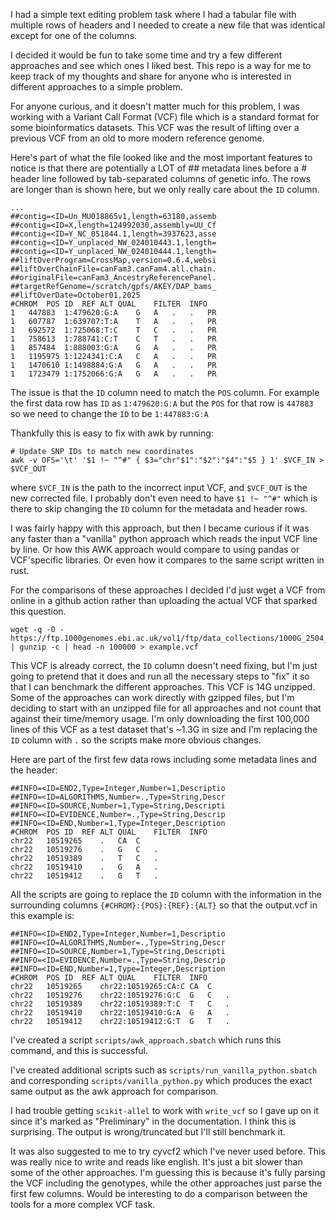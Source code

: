 
I had a simple text editing problem task where I had a 
tabular file with multiple rows of headers and I needed to create
a new file that was identical except for one of the columns.

I decided it would be fun to take some time and try a few different
approaches and see which ones I liked best. This repo is a way for
me to keep track of my thoughts and share for anyone who is interested
in different approaches to a simple problem.

For anyone curious, and it doesn't matter much for this problem, I was
working with a Variant Call Format (VCF) file which is a standard format
for some bioinformatics datasets. This VCF was the result of lifting 
over a previous VCF from an old to more modern reference genome.

Here's part of what the file looked like and the most important features
to notice is that there are potentially a LOT of ## metadata lines before
a # header line followed by tab-separated columns of genetic info. The
rows are longer than is shown here, but we only really care about the
`ID` column.

```
...
##contig=<ID=Un_MU018865v1,length=63180,assemb
##contig=<ID=X,length=124992030,assembly=UU_Cf
##contig=<ID=Y_NC_051844.1,length=3937623,asse
##contig=<ID=Y_unplaced_NW_024010443.1,length=
##contig=<ID=Y_unplaced_NW_024010444.1,length=
##liftOverProgram=CrossMap,version=0.6.4,websi
##liftOverChainFile=canFam3.canFam4.all.chain.
##originalFile=canFam3_AncestryReferencePanel.
##targetRefGenome=/scratch/gpfs/AKEY/DAP_bams_
##liftOverDate=October01,2025
#CHROM	POS	ID	REF	ALT	QUAL	FILTER	INFO  
1	447883	1:479620:G:A	G	A	.	.	PR
1	607787	1:639707:T:A	T	A	.	.	PR
1	692572	1:725068:T:C	T	C	.	.	PR
1	758613	1:788741:C:T	C	T	.	.	PR
1	857484	1:888003:G:A	G	A	.	.	PR
1	1195975	1:1224341:C:A	C	A	.	.	PR
1	1470610	1:1498884:G:A	G	A	.	.	PR
1	1723479	1:1752066:G:A	G	A	.	.	PR
```

The issue is that the `ID` column need to match the `POS` column.
For example the first data row has `ID` as `1:479620:G:A` but the `POS`
for that row is `447883` so we need to change the `ID` to be `1:447883:G:A`

Thankfully this is easy to fix with awk by running:

```
# Update SNP IDs to match new coordinates
awk -v OFS='\t' '$1 !~ "^#" { $3="chr"$1":"$2":"$4":"$5 } 1' $VCF_IN > $VCF_OUT
```

where `$VCF_IN` is the path to the incorrect input VCF, and `$VCF_OUT` is the
new corrected file. I probably don't even need to have `$1 !~ "^#"` which is
there to skip changing the `ID` column for the metadata and header rows.

I was fairly happy with this approach, but then I became curious if it was any
faster than a "vanilla" python approach which reads the input VCF line by line.
Or how this AWK approach would compare to using pandas or VCF'specific libraries.
Or even how it compares to the same script written in rust.

For the comparisons of these approaches I decided I'd just wget a VCF from online
in a github action rather than uploading the actual VCF that sparked this question.

```
wget -q -O - https://ftp.1000genomes.ebi.ac.uk/vol1/ftp/data_collections/1000G_2504_high_coverage/working/20220422_3202_phased_SNV_INDEL_SV/1kGP_high_coverage_Illumina.chr22.filtered.SNV_INDEL_SV_phased_panel.vcf.gz | gunzip -c | head -n 100000 > example.vcf
```

This VCF is already correct, the `ID` column doesn't need fixing, but I'm just going to pretend that it
does and run all the necessary steps to "fix" it so that I can benchmark the different approaches. This
VCF is 14G unzipped. Some of the approaches can work directly with gzipped files, but I'm deciding to
start with an unzipped file for all approaches and not count that against their time/memory usage.
I'm only downloading the first 100,000 lines of this VCF as a test dataset that's ~1.3G in size and
I'm replacing the `ID` column with `.` so the scripts make more obvious changes.

Here are part of the first few data rows including some metadata lines and the header:
```
##INFO=<ID=END2,Type=Integer,Number=1,Descriptio
##INFO=<ID=ALGORITHMS,Number=.,Type=String,Descr
##INFO=<ID=SOURCE,Number=1,Type=String,Descripti
##INFO=<ID=EVIDENCE,Number=.,Type=String,Descrip
##INFO=<ID=END,Number=1,Type=Integer,Description
#CHROM	POS	ID	REF	ALT	QUAL	FILTER	INFO	
chr22	10519265	.	CA	C	
chr22	10519276	.	G	C	.	
chr22	10519389	.	T	C	.	
chr22	10519410	.	G	A	.	
chr22	10519412	.	G	T	.	
```

All the scripts are going to replace the `ID` column with the
information in the surrounding columns `{#CHROM}:{POS}:{REF}:{ALT}`
so that the output.vcf in this example is:
```
##INFO=<ID=END2,Type=Integer,Number=1,Descriptio
##INFO=<ID=ALGORITHMS,Number=.,Type=String,Descr
##INFO=<ID=SOURCE,Number=1,Type=String,Descripti
##INFO=<ID=EVIDENCE,Number=.,Type=String,Descrip
##INFO=<ID=END,Number=1,Type=Integer,Description
#CHROM	POS	ID	REF	ALT	QUAL	FILTER	INFO	
chr22	10519265	chr22:10519265:CA:C	CA	C	
chr22	10519276	chr22:10519276:G:C	G	C	.	
chr22	10519389	chr22:10519389:T:C	T	C	.	
chr22	10519410	chr22:10519410:G:A	G	A	.	
chr22	10519412	chr22:10519412:G:T	G	T	.	
```





I've created a script `scripts/awk_approach.sbatch` which runs this command, and this is successful.


I've created additional scripts such as `scripts/run_vanilla_python.sbatch` and corresponding `scripts/vanilla_python.py`
which produces the exact same output as the awk approach for comparison.

I had trouble getting `scikit-allel` to work with `write_vcf` so I gave up on it since it's marked as "Preliminary"
in the documentation. I think this is surprising. The output is wrong/truncated but I'll still benchmark it.

It was also suggested to me to try cyvcf2 which I've never used before.
This was really nice to write and reads like english. It's just a bit slower than
some of the other approaches. I'm guessing this is because it's fully parsing
the VCF including the genotypes, while the other approaches just parse the
first few columns. Would be interesting to do a comparison between the tools
for a more complex VCF task.




